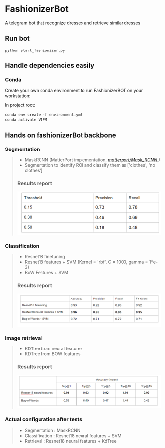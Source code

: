 # FashionizerBot
A telegram bot that recognize dresses and retrieve similar dresses

## Run bot
```
python start_fashionizer.py
```

## Handle dependencies easily

### Conda
Create your own conda environment to run FashionizerBOT on your workstation:

In project root:
```
conda env create -f environment.yml
conda activate VIPM
```

## Hands on fashionizerBot backbone

### Segmentation

>
> - MaskRCNN (MatterPort implementation, *[matterport/Mask_RCNN](https://github.com/matterport/Mask_RCNN).)* 
> - Segmentation to identify ROI and classify them as ['clothes', 'no clothes']
>
> ### Results report
> ![Segmentation Report](/Image/MaskRCNN_Report.png "MaskRCNN, results on test set.")

### Classification

>
> - Resnet18 finetuning 
> - Resnet18 features + SVM (Kernel = 'rbf', C = 1000, gamma = 1*e-3)
> - BoW Features + SVM
> ### Results report
> ![Classification Report](/Image/Classification_Report.png "Resnet18 neural features + SVM, results on test set.")


### Image retrieval

>
> - KDTree from neural features
> - KDTree from BOW features
> ### Results report
> ![Segmentation Report](/Image/KDTree_Report.png "MaskRCNN, results on test set.")


### Actual configuration after tests

>
> - Segmentation : MaskRCNN
> - Classification : Resnet18 neural features + SVM
> - Retrieval : Resnet18 neural features + KdTree